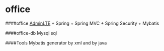 # office

####office
[AdminLTE](https://github.com/almasaeed2010/AdminLTE) + Spring + Spring MVC + Spring Security + Mybatis

####office-db
Mysql sql

####Tools
Mybatis generator by xml and by java

